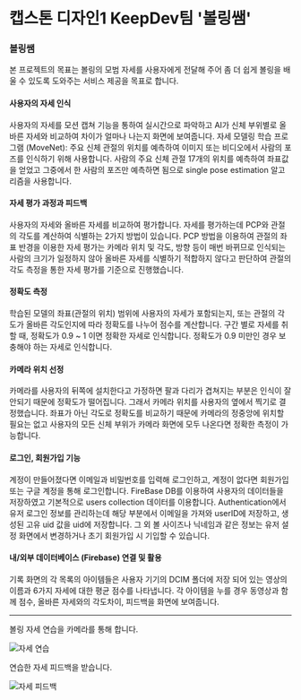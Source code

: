 # 캡스톤 디자인1 KeepDev팀 '볼링쌤'

### 볼링쌤
본 프로젝트의 목표는 볼링의 모범 자세를 사용자에게 전달해 주어 좀 더 쉽게 볼링을 배울 수 있도록 도와주는 서비스 제공을 목표로 합니다.

#### 사용자의 자세 인식
 사용자의 자세를 모션 캡쳐 기능을 통하여 실시간으로 파악하고 AI가 신체 부위별로 올바른 자세와 비교하여 차이가 얼마나 나는지 화면에 보여줍니다.
 자세 모델링 학습 프로그램 (MoveNet): 주요 신체 관절의 위치를 예측하여 이미지 또는 비디오에서 사람의 포즈를 인식하기 위해 사용합니다. 사람의 주요 신체 관절 17개의 위치를 예측하여 좌표값을 얻었고 그중에서 한 사람의 포즈만 예측하면 됨으로 single pose estimation 알고리즘을 사용합니다.


#### 자세 평가 과정과 피드백
 사용자의 자세와 올바른 자세를 비교하여 평가합니다. 자세를 평가하는데 PCP와 관절의 각도를 계산하여 식별하는 2가지 방법이 있습니다. PCP 방법을 이용하여 관절의 좌표 반경을 이용한 자세 평가는 카메라 위치 및 각도, 방향 등이 매번 바뀌므로 인식되는 사람의 크기가 일정하지 않아 올바른 자세를 식별하기 적합하지 않다고 판단하여 관절의 각도 측정을 통한 자세 평가를 기준으로 진행했습니다.


#### 정확도 측정
 학습된 모델의 좌표(관절의 위치) 범위에 사용자의 자세가 포함되는지, 또는 관절의 각도가 올바른 각도인지에 따라 정확도를 나누어 점수를 계산합니다. 구간 별로 자세를 취할 때, 정확도가 0.9 ~ 1 이면 정확한 자세로 인식합니다. 정확도가 0.9 미만인 경우 보충해야 하는 자세로 인식합니다.


#### 카메라 위치 선정
 카메라를 사용자의 뒤쪽에 설치한다고 가정하면 팔과 다리가 겹쳐지는 부분은 인식이 잘 안되기 때문에 정확도가 떨어집니다. 그래서 카메라 위치를 사용자의 옆에서 찍기로 결정했습니다. 좌표가 아닌 각도로 정확도를 비교하기 때문에 카메라의 정중앙에 위치할 필요는 없고 사용자의 모든 신체 부위가 카메라 화면에 모두 나온다면 정확한 측정이 가능합니다. 


#### 로그인, 회원가입 기능
 계정이 만들어졌다면 이메일과 비밀번호를 입력해 로그인하고, 계정이 없다면 회원가입 또는 구글 계정을 통해 로그인합니다. FireBase DB를 이용하여 사용자의 데이터들을 저장하였고 기본적으로 users collection 데이터를 이용합니다. Authentication에서 유저 로그인 정보를 관리하는데 해당 부분에서 이메일을 가져와 userID에 저장하고, 생성된 고유 uid 값을 uid에 저장합니다. 그 외 볼 사이즈나 닉네임과 같은 정보는 유저 설정 화면에서 변경하거나 초기 회원가입 시 기입할 수 있습니다.


#### 내/외부 데이터베이스 (Firebase) 연결 및 활용
 기록 화면의 각 목록의 아이템들은 사용자 기기의 DCIM 폴더에 저장 되어 있는 영상의 이름과 6가지 자세에 대한 평균 점수를 나타냅니다. 각 아이템을 누를 경우 동영상과 함께 점수, 올바른 자세와의 각도차이, 피드백을 화면에 보여줍니다.

--------------
볼링 자세 연습을 카메라를 통해 합니다.

![자세 연습](https://user-images.githubusercontent.com/81752546/171999222-57e49a22-5260-48e4-b86e-82a25481f186.png)


연습한 자세 피드백을 받습니다.

![자세 피드백](https://user-images.githubusercontent.com/81752546/171999300-bdbc8ce1-2fc8-4341-93b7-7f53d8059536.png)
